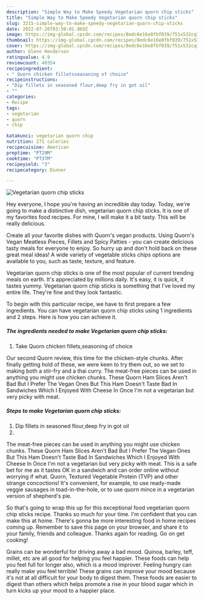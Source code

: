 ```yaml
---
description: "Simple Way to Make Speedy Vegetarian quorn chip sticks"
title: "Simple Way to Make Speedy Vegetarian quorn chip sticks"
slug: 3215-simple-way-to-make-speedy-vegetarian-quorn-chip-sticks
date: 2022-07-26T03:50:01.969Z
image: https://img-global.cpcdn.com/recipes/8edc6e16e8fbf039/751x532cq70/vegetarian-quorn-chip-sticks-recipe-main-photo.jpg
thumbnail: https://img-global.cpcdn.com/recipes/8edc6e16e8fbf039/751x532cq70/vegetarian-quorn-chip-sticks-recipe-main-photo.jpg
cover: https://img-global.cpcdn.com/recipes/8edc6e16e8fbf039/751x532cq70/vegetarian-quorn-chip-sticks-recipe-main-photo.jpg
author: Glenn Henderson
ratingvalue: 4.9
reviewcount: 40354
recipeingredient:
- " Quorn chicken filletsseasoning of choice"
recipeinstructions:
- "Dip fillets in seasoned flour,deep fry in got oil"
- ""
categories:
- Recipe
tags:
- vegetarian
- quorn
- chip

katakunci: vegetarian quorn chip 
nutrition: 271 calories
recipecuisine: American
preptime: "PT29M"
cooktime: "PT37M"
recipeyield: "3"
recipecategory: Dinner

---
```



![Vegetarian quorn chip sticks](https://img-global.cpcdn.com/recipes/8edc6e16e8fbf039/751x532cq70/vegetarian-quorn-chip-sticks-recipe-main-photo.jpg)

Hey everyone, I hope you're having an incredible day today. Today, we're going to make a distinctive dish, vegetarian quorn chip sticks. It is one of my favorites food recipes. For mine, I will make it a bit tasty. This will be really delicious.

Create all your favorite dishes with Quorn&#39;s vegan products. Using Quorn&#39;s Vegan Meatless Pieces, Fillets and Spicy Patties - you can create delicious tasty meals for everyone to enjoy. So hurry up and don&#39;t hold back on these great meal ideas! A wide variety of vegetable sticks chips options are available to you, such as taste, texture, and feature.

Vegetarian quorn chip sticks is one of the most popular of current trending meals on earth. It's appreciated by millions daily. It's easy, it is quick, it tastes yummy. Vegetarian quorn chip sticks is something that I've loved my entire life. They're fine and they look fantastic.


To begin with this particular recipe, we have to first prepare a few ingredients. You can have vegetarian quorn chip sticks using 1 ingredients and 2 steps. Here is how you can achieve it.

<!--inarticleads1-->

##### The ingredients needed to make Vegetarian quorn chip sticks:

1. Take  Quorn chicken fillets,seasoning of choice


Our second Quorn review, this time for the chicken-style chunks. After finally getting hold of these, we were keen to try them out, so we set to making both a stir-fry and a thai curry. The meat-free pieces can be used in anything you might use chicken chunks. These Quorn Ham Slices Aren&#39;t Bad But I Prefer The Vegan Ones But This Ham Doesn&#39;t Taste Bad In Sandwiches Which I Enjoyed With Cheese In Once I&#39;m not a vegetarian but very picky with meat. 

<!--inarticleads2-->

##### Steps to make Vegetarian quorn chip sticks:

1. Dip fillets in seasoned flour,deep fry in got oil
1. 


The meat-free pieces can be used in anything you might use chicken chunks. These Quorn Ham Slices Aren&#39;t Bad But I Prefer The Vegan Ones But This Ham Doesn&#39;t Taste Bad In Sandwiches Which I Enjoyed With Cheese In Once I&#39;m not a vegetarian but very picky with meat. This is a safe bet for me as it tastes OK in a sandwich and can order online without worrying if what. Quorn, Textured Vegetable Protein (TVP) and other strange concoctions! It&#39;s convenient, for example, to use ready-made veggie sausages in toad-in-the-hole, or to use quorn mince in a vegetarian version of shepherd&#39;s pie. 

So that's going to wrap this up for this exceptional food vegetarian quorn chip sticks recipe. Thanks so much for your time. I'm confident that you can make this at home. There's gonna be more interesting food in home recipes coming up. Remember to save this page on your browser, and share it to your family, friends and colleague. Thanks again for reading. Go on get cooking!

Grains can be wonderful for driving away a bad mood. Quinoa, barley, teff, millet, etc are all good for helping you feel happier. These foods can help you feel full for longer also, which is a mood improver. Feeling hungry can really make you feel terrible! These grains can improve your mood because it's not at all difficult for your body to digest them. These foods are easier to digest than others which helps promote a rise in your blood sugar which in turn kicks up your mood to a happier place.
